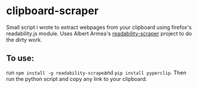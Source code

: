 # clipboard-scraper
Small script i wrote to extract webpages from your clipboard using firefox's readability.js module.
Uses Albert Armea's [readability-scraper](https://github.com/aarmea/readability-scrape) project to do the dirty work.

## To use:
run `npm install -g readability-scrape`and `pip install pyperclip`.
Then run the python script and copy any link to your clipboard.
